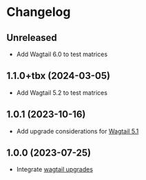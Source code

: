 # Changelog

## Unreleased

- Add Wagtail 6.0 to test matrices

## 1.1.0+tbx (2024-03-05)

- Add Wagtail 5.2 to test matrices

## 1.0.1 (2023-10-16)

- Add upgrade considerations for [Wagtail 5.1](https://github.com/torchbox-forks/wagtail-robots/pull/5)

## 1.0.0 (2023-07-25)

- Integrate [wagtail upgrades](https://github.com/unexceptable/wagtail-robots/pull/20)

